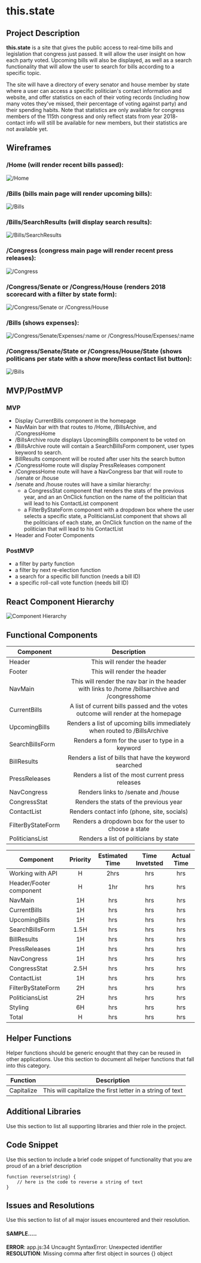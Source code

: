 # this.state


## Project Description

**this.state** is a site that gives the public access to real-time bills and legislation that congress just passed.  It will allow the user insight on how each party voted.  Upcoming bills will also be displayed, as well as a search functionality that will allow the user to search for bills according to a specific topic.

The site will have a directory of every senator and house member by state where a user can access a specific politician's contact information and website, and offer statistics on each of their voting records (including how many votes they've missed, their percentage of voting against party) and their spending habits.  Note that statistics are only available for congress members of the 115th congress and only reflect stats from year 2018- contact info will still be available for new members, but their statistics are not available yet.

## Wireframes

### /Home (will render recent bills passed):
![/Home](https://i.imgur.com/mPzyfzV.jpg "Home")



### /Bills (bills main page will render upcoming bills):
![/Bills](https://i.imgur.com/SYrjX85.jpg "Bills Main")



### /Bills/SearchResults (will display search results):
![/Bills/SearchResults](https://i.imgur.com/pwWHrT7.jpg "Bills Search Results")



### /Congress (congress main page will render recent press releases):
![/Congress](https://i.imgur.com/VAiEOC6.jpg "Congress Main")



### /Congress/Senate or /Congress/House (renders 2018 scorecard with a filter by state form):
![/Congress/Senate or /Congress/House](https://i.imgur.com/I2II6xF.jpg "Senate/House Scorecard")



### /Bills (shows expenses):
![/Congress/Senate/Expenses/:name or /Congress/House/Expenses/:name](https://i.imgur.com/brrVT9A.jpg "Expenses")



### /Congress/Senate/State or /Congress/House/State (shows politicans per state with a show more/less contact list button):
![/Bills](https://i.imgur.com/rxA4fTC.jpg "StateList")



## MVP/PostMVP

### MVP

- Display CurrentBills  component in the homepage
- NavMain bar with that routes to /Home, /BillsArchive, and /CongressHome
- /BillsArchive route displays UpcomingBills component to be voted on
- /BillsArchive route will contain a SearchBillsForm component, user types keyword to search.
- BillResults component will be routed after user hits the search button
- /CongressHome route will display PressReleases component
- /CongressHome route will have a NavCongress bar that will route to /senate or /house
- /senate and /house routes will have a similar hierarchy:
  * a CongressStat component that renders the stats of the previous year, and an an OnClick function on the name of the politician that will lead to his ContactList component
  * a FilterByStateForm component with a dropdown box where the user selects a specific state, a PoliticiansList component that shows all the politicians of each state, an OnClick function on the name of the politician that will lead to his ContactList
- Header and Footer Components

### PostMVP

- a filter by party function
- a filter by next re-election function
- a search for a specific bill function (needs a bill ID)
- a specific roll-call vote function (needs bill ID)

## React Component Hierarchy

![Component Hierarchy](https://i.imgur.com/SeIGH3C.jpg "Hierarchy")



## Functional Components

| Component | Description |
| --- | :---: |  
| Header | This will render the header |
| Footer | This will render the header|
| NavMain| This will render the nav bar in the header with links to /home /billsarchive and /congresshome|
| CurrentBills | A list of current bills passed and the votes outcome will render at the homepage |
| UpcomingBills | Renders a list of upcoming bills immediately when routed to /BillsArchive |
| SearchBillsForm | Renders a form for the user to type in a keyword |
| BillResults | Renders a list of bills that have the keyword searched |
| PressReleases | Renders a list of the most current press releases |
| NavCongress | Renders links to /senate and /house |
| CongressStat | Renders the stats of the previous year |
| ContactList | Renders contact info (phone, site, socials) |
| FilterByStateForm | Renders a dropdown box for the user to choose a state |
| PoliticiansList | Renders a list of politicians by state |

| Component | Priority | Estimated Time | Time Invetsted | Actual Time |
| --- | :---: |  :---: | :---: | :---: |
| Working with API | H | 2hrs| hrs | hrs |
| Header/Footer component | H | 1hr | hrs | hrs |
| NavMain | 1H | hrs| hrs | hrs |
| CurrentBills | 1H | hrs| hrs | hrs |
| UpcomingBills | 1H | hrs| hrs | hrs |
| SearchBillsForm | 1.5H | hrs| hrs | hrs |
| BillResults | 1H | hrs| hrs | hrs |
| PressReleases | 1H | hrs| hrs | hrs |
| NavCongress | 1H | hrs| hrs | hrs |
| CongressStat | 2.5H | hrs| hrs | hrs |
| ContactList | 1H | hrs| hrs | hrs |
| FilterByStateForm | 2H | hrs| hrs | hrs |
| PoliticiansList | 2H | hrs| hrs | hrs |
| Styling | 6H | hrs| hrs | hrs |
| Total | H | hrs| hrs | hrs |

## Helper Functions
Helper functions should be generic enought that they can be reused in other applications. Use this section to document all helper functions that fall into this category.

| Function | Description |
| --- | :---: |  
| Capitalize | This will capitalize the first letter in a string of text |

## Additional Libraries
 Use this section to list all supporting libraries and thier role in the project.

## Code Snippet

Use this section to include a brief code snippet of functionality that you are proud of an a brief description  

```
function reverse(string) {
	// here is the code to reverse a string of text
}
```

## Issues and Resolutions
 Use this section to list of all major issues encountered and their resolution.

#### SAMPLE.....
**ERROR**: app.js:34 Uncaught SyntaxError: Unexpected identifier                                
**RESOLUTION**: Missing comma after first object in sources {} object
